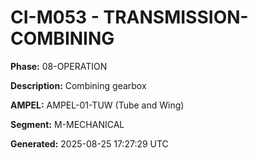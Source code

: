 # CI-M053 - TRANSMISSION-COMBINING

**Phase:** 08-OPERATION

**Description:** Combining gearbox

**AMPEL:** AMPEL-01-TUW (Tube and Wing)

**Segment:** M-MECHANICAL

**Generated:** 2025-08-25 17:27:29 UTC
